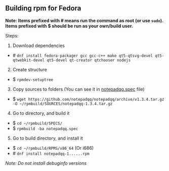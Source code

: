 ## Building rpm for Fedora

**Note: Items prefixed with \# means run the command as root (or use `sudo`). Items prefixed with $ should be run as your own/build user.**

Steps:

1. Download dependencies

  * \# `dnf install fedora-packager gcc gcc-c++ make qt5-qtsvg-devel qt5-qtwebkit-devel qt5-devel qt-creator qtchooser nodejs`

2. Create structure

  * $ `rpmdev-setuptree`

3. Copy sources to folders (You can see it in [notepadqq.spec](https://raw.githubusercontent.com/notepadqq/notepadqq-packaging/master/Fedora/notepadqq.spec) file)

  * $ `wget https://github.com/notepadqq/notepadqq/archive/v1.3.4.tar.gz -O ~/rpmbuild/SOURCES/notepadqq-1.3.4.tar.gz`

4. Go to directory, and build it

  * $ `cd ~/rpmbuild/SPECS/`
  * $ `rpmbuild -ba notepadqq.spec`

5. Go to build directory, and install it

  * $ `cd ~/rpmbuild/RPMS/x86_64`  (Or i686)
  * \# `dnf install notepadqq-1......rpm`

_Note: Do not install debuginfo versions_
